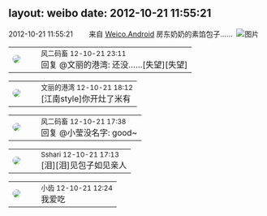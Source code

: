 layout: weibo
date: 2012-10-21 11:55:21
---
<meta name="referrer" content="no-referrer" />

2012-10-21 11:55:21  &nbsp;&nbsp;&nbsp;&nbsp;&nbsp;&nbsp; 来自 <a href="http://app.weibo.com/t/feed/l4RWD" rel="nofollow">Weico.Android</a>
房东奶奶的素馅包子…… ​​​
![图片](https://ww1.sinaimg.cn/large/6d2a6003jw1dy2or1opamj.jpg)

<table style="width: 100%;">
  <tr>
    <td style="width: 40px;"><img style="border-radius:50%" src="https://tva3.sinaimg.cn/crop.0.0.639.639.50/6d2a6003jw8f3idy69w2gj20hs0hrt9g.jpg?KID=imgbed,tva&Expires=1624463464&ssig=pAzjAZhk4m"></td>
    <td colspan="2"><small>风二码畜 12-10-21 23:11</small><br/>回复 @文丽的港湾: 还没……[失望][失望]</td>
  </tr>
</table>

<table style="width: 100%;">
  <tr>
    <td style="width: 40px;"><img style="border-radius:50%" src="https://tva1.sinaimg.cn/crop.0.0.180.180.50/9dc97b7fjw1e8qgp5bmzyj2050050aa8.jpg?KID=imgbed,tva&Expires=1624463464&ssig=RiiPnySoaW"></td>
    <td colspan="2"><small>文丽的港湾 12-10-21 18:12</small><br/>[江南style]你开灶了米有</td>
  </tr>
</table>

<table style="width: 100%;">
  <tr>
    <td style="width: 40px;"><img style="border-radius:50%" src="https://tva3.sinaimg.cn/crop.0.0.639.639.50/6d2a6003jw8f3idy69w2gj20hs0hrt9g.jpg?KID=imgbed,tva&Expires=1624463464&ssig=pAzjAZhk4m"></td>
    <td colspan="2"><small>风二码畜 12-10-21 17:38</small><br/>回复 @小莹没名字: good~</td>
  </tr>
</table>

<table style="width: 100%;">
  <tr>
    <td style="width: 40px;"><img style="border-radius:50%" src="https://tva1.sinaimg.cn/crop.0.0.180.180.50/633fe75ejw1e8qgp5bmzyj2050050aa8.jpg?KID=imgbed,tva&Expires=1624463464&ssig=v850S3oFAQ"></td>
    <td colspan="2"><small>Sshari 12-10-21 17:13</small><br/>[泪][泪]见包子如见亲人</td>
  </tr>
</table>

<table style="width: 100%;">
  <tr>
    <td style="width: 40px;"><img style="border-radius:50%" src="https://tva3.sinaimg.cn/crop.0.0.480.480.50/4d4bc111jw8ejj3t36gwaj20dc0dc769.jpg?KID=imgbed,tva&Expires=1624463464&ssig=jMbEAxKbvA"></td>
    <td colspan="2"><small>小齿 12-10-21 12:24</small><br/>我爱吃</td>
  </tr>
</table>
